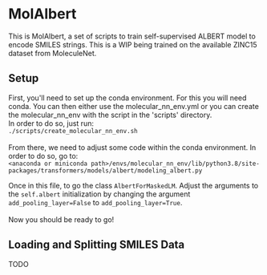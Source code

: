 # MolAlbert
This is MolAlbert, a set of scripts to train self-supervised ALBERT model to encode SMILES strings. This is a WIP being trained on the available ZINC15 dataset from MoleculeNet.

## Setup
First, you'll need to set up the conda environment. For this you will need conda. You can then either use the molecular\_nn\_env.yml or you can create the molecular\_nn\_env with the script in the 'scripts' directory. <br/>
In order to do so, just run: <br/>
`./scripts/create_molecular_nn_env.sh`
<br/>
<br/>
From there, we need to adjust some code within the conda environment. In order to do so, go to: <br/>
`<anaconda or miniconda path>/envs/molecular_nn_env/lib/python3.8/site-packages/transformers/models/albert/modeling_albert.py` <br/>

Once in this file, to go the class `AlbertForMaskedLM`. Adjust the arguments to the `self.albert` initialization by changing the argument `add_pooling_layer=False` to `add_pooling_layer=True`.
<br/> <br/>
Now you should be ready to go!

## Loading and Splitting SMILES Data
TODO
